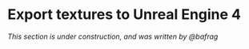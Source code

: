 # Export textures to Unreal Engine 4
*This section is under construction, and was written by @bafrag*

